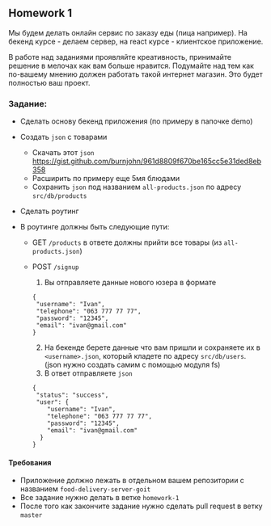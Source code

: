 ## Homework 1

Мы будем делать онлайн сервис по заказу еды (пица например). На бекенд курсе - делаем сервер, на react курсе - клиентское приложение.

В работе над заданиями проявляйте креативность, принимайте решение в мелочах как вам больше нравится. Подумайте над тем как по-вашему мнению должен работать такой интернет магазин. Это будет полностью ваш проект.

### Задание:

- Сделать основу бекенд приложения (по примеру в папочке demo)
- Создать `json` с товарами

  - Скачать этот `json` https://gist.github.com/burnjohn/961d8809f670be165cc5e31ded8eb358
  - Расширить по примеру еще 5мя блюдами
  - Сохранить `json` под названием `all-products.json` по адресу `src/db/products`

- Сделать роутинг

- В роутинге должны быть следующие пути:

  - GET `/products` в ответе должны прийти все товары (из `all-products.json`)
  - POST `/signup`

    1.  Вы отправляете данные нового юзера в формате

    ```
    {
     "username": "Ivan",
     "telephone": "063 777 77 77",
     "password": "12345",
     "email": "ivan@gmail.com"
    }
    ```

    2.  На бекенде берете данные что вам пришли и сохраняете их в `<username>.json`, который кладете по адресу `src/db/users`. (json нужно создать самим с помощью модуля fs)
    3.  В ответ отправляете `json`

    ```
    {
     "status": "success",
     "user": {
        "username": "Ivan",
        "telephone": "063 777 77 77",
        "password": "12345",
        "email": "ivan@gmail.com"
      }
    }
    ```

#### Требования

- Приложение должно лежать в отдельном вашем репозитории с названием `food-delivery-server-goit`
- Все задание нужно делать в ветке `homework-1`
- После того как закончите задание нужно сделать pull request в ветку `master`
